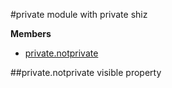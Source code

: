 <a name="module_private"></a>
#private
module with private shiz

**Members**

* [private.notprivate](#module_private.notprivate)

<a name="module_private.notprivate"></a>
##private.notprivate
visible property

